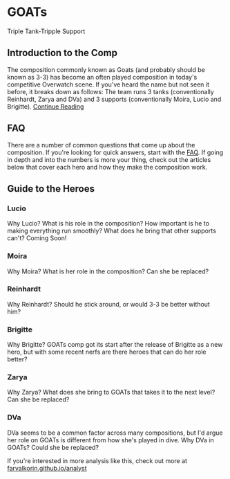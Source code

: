 # GOATs
Triple Tank-Tripple Support

## Introduction to the Comp

The composition commonly known as Goats (and probably should be known as 3-3) has become an often played composition in today's competitive Overwatch scene. If you've heard the name but not seen it before, it breaks down as follows: The team runs 3 tanks (conventionally Reinhardt, Zarya and DVa) and 3 supports (conventionally Moira, Lucio and Brigitte). [Continue Reading](https://farvalkorin.github.io/analyst/goats/intro)

## FAQ

There are a number of common questions that come up about the composition. If you're looking for quick answers, start with the [FAQ](https://farvalkorin.github.io/analyst/goats/faq). If going in depth and into the numbers is more your thing, check out the articles below that cover each hero and how they make the composition work.

## Guide to the Heroes

### Lucio

Why Lucio? What is his role in the composition? How important is he to making everything run smoothly? What does he bring that other supports can't? Coming Soon!

### Moira

Why Moira? What is her role in the composition? Can she be replaced?

### Reinhardt

Why Reinhardt? Should he stick around, or would 3-3 be better without him?

### Brigitte

Why Brigitte? GOATs comp got its start after the release of Brigitte as a new hero, but with some recent nerfs are there heroes that can do her role better?

### Zarya

Why Zarya? What does she bring to GOATs that takes it to the next level? Can she be replaced?

### DVa

DVa seems to be a common factor across many compositions, but I'd argue her role on GOATs is different from how she's played in dive. Why DVa in GOATs? Could she be replaced?


If you're interested in more analysis like this, check out more at [farvalkorin.github.io/analyst](https://farvalkorin.github.io/analyst)
